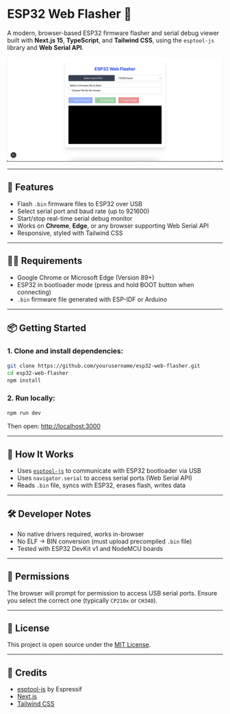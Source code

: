 # ESP32 Web Flasher 📲

A modern, browser-based ESP32 firmware flasher and serial debug viewer built with **Next.js 15**, **TypeScript**, and **Tailwind CSS**, using the `esptool-js` library and **Web Serial API**.

![screenshot](./docs/Screenshot.png)

---

## 🚀 Features

- Flash `.bin` firmware files to ESP32 over USB
- Select serial port and baud rate (up to 921600)
- Start/stop real-time serial debug monitor
- Works on **Chrome**, **Edge**, or any browser supporting Web Serial API
- Responsive, styled with Tailwind CSS

---

## 🧑‍💻 Requirements

- Google Chrome or Microsoft Edge (Version 89+)
- ESP32 in bootloader mode (press and hold BOOT button when connecting)
- `.bin` firmware file generated with ESP-IDF or Arduino

---

## 📦 Getting Started

### 1. Clone and install dependencies:

```bash
git clone https://github.com/yourusername/esp32-web-flasher.git
cd esp32-web-flasher
npm install
```

### 2. Run locally:

```bash
npm run dev
```

Then open: [http://localhost:3000](http://localhost:3000/)

---

## 🧠 How It Works

- Uses [`esptool-js`](https://github.com/espressif/esptool-js) to communicate with ESP32 bootloader via USB
- Uses `navigator.serial` to access serial ports (Web Serial API)
- Reads `.bin` file, syncs with ESP32, erases flash, writes data

---

## 🛠 Developer Notes

- No native drivers required, works in-browser
- No ELF → BIN conversion (must upload precompiled `.bin` file)
- Tested with ESP32 DevKit v1 and NodeMCU boards

---

## 🔐 Permissions

The browser will prompt for permission to access USB serial ports. Ensure you select the correct one (typically `CP210x` or `CH340`).

---

## 📜 License

This project is open source under the [MIT License](https://www.notion.so/LICENSE).

---

## 🙏 Credits

- [esptool-js](https://github.com/espressif/esptool-js) by Espressif
- [Next.js](https://nextjs.org/)
- [Tailwind CSS](https://tailwindcss.com/)